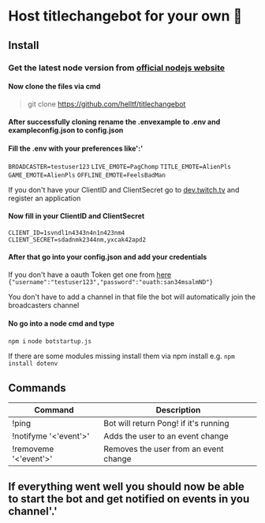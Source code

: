 # Host titlechangebot for your own  :robot:

## Install

### Get the latest node version from [official nodejs website](https://nodejs.org/en/download/)

#### Now clone the files via cmd

> git clone <https://github.com/helltf/titlechangebot>

#### After successfully cloning rename the **.envexample** to **.env** and **exampleconfig.json** to **config.json**

#### Fill the .env with your preferences like':'

`BROADCASTER=testuser123`
`LIVE_EMOTE=PagChomp`
`TITLE_EMOTE=AlienPls`
`GAME_EMOTE=AlienPls`
`OFFLINE_EMOTE=FeelsBadMan`

If you don't  have your ClientID and ClientSecret go to [dev.twitch.tv](https.dev.twitch.tv) and register an application

#### Now fill in your ClientID and ClientSecret

`CLIENT_ID=1svndl1n4343n4n1n423nm4`
`CLIENT_SECRET=sdadnmk2344nm,yxcak42apd2`

#### After that go into your config.json and add your credentials

If you don't have a oauth Token get one from [here](https://twitchapps.com/tmi/)
`{"username":"testuser123","password":"ouath:san34msalmND"}`

You don't have to add a channel in that file the bot will automatically join the broadcasters channel

#### No go into a node cmd and type

`npm i`
`node botstartup.js`

If there are some modules missing install them via npm install e.g.
`npm install dotenv`

## Commands

Command|Description
--------------|-----------------------
!ping|Bot will return Pong! if it's running
!notifyme '<'event'>'| Adds the user to an event change
!removeme '<'event'>'| Removes the user from an event change

## If everything went well you should now be able to start the bot and get notified on events in you channel'.'
